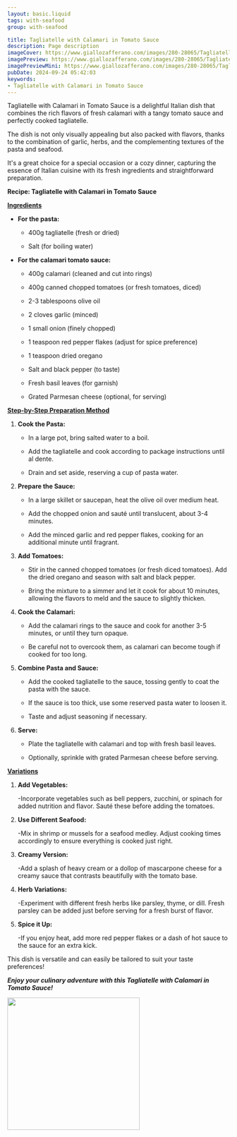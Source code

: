 ```yaml
---
layout: basic.liquid
tags: with-seafood
group: with-seafood

title: Tagliatelle with Calamari in Tomato Sauce
description: Page description
imageCover: https://www.giallozafferano.com/images/280-28065/Tagliatelle-with-Squid-and-Cherry-Tomatoes_1200x800.jpg
imagePreview: https://www.giallozafferano.com/images/280-28065/Tagliatelle-with-Squid-and-Cherry-Tomatoes_1200x800.jpg
imagePreviewMini: https://www.giallozafferano.com/images/280-28065/Tagliatelle-with-Squid-and-Cherry-Tomatoes_1200x800.jpg
pubDate: 2024-09-24 05:42:03
keywords:
- Tagliatelle with Calamari in Tomato Sauce
---
```




Tagliatelle with Calamari in Tomato Sauce is a delightful Italian dish that combines the rich flavors of fresh calamari with a tangy tomato sauce and perfectly cooked tagliatelle. 

The dish is not only visually appealing but also packed with flavors, thanks to the combination of garlic, herbs, and the complementing textures of the pasta and seafood. 

It's a great choice for a special occasion or a cozy dinner, capturing the essence of Italian cuisine with its fresh ingredients and straightforward preparation.

<b>Recipe: Tagliatelle with Calamari in Tomato Sauce</b>

<u><b>Ingredients</b></u>

- **For the pasta:**

  - 400g tagliatelle (fresh or dried)

  - Salt (for boiling water)

- **For the calamari tomato sauce:**

  - 400g calamari (cleaned and cut into rings)

  - 400g canned chopped tomatoes (or fresh tomatoes, diced)

  - 2-3 tablespoons olive oil

  - 2 cloves garlic (minced)

  - 1 small onion (finely chopped)

  - 1 teaspoon red pepper flakes (adjust for spice preference)

  - 1 teaspoon dried oregano

  - Salt and black pepper (to taste)

  - Fresh basil leaves (for garnish)

  - Grated Parmesan cheese (optional, for serving)

<u><b>Step-by-Step Preparation Method</b></u>

1. **Cook the Pasta:**

   - In a large pot, bring salted water to a boil. 
   
   - Add the tagliatelle and cook according to package instructions until al dente. 
   
   - Drain and set aside, reserving a cup of pasta water.

2. **Prepare the Sauce:**

   - In a large skillet or saucepan, heat the olive oil over medium heat.

   - Add the chopped onion and sauté until translucent, about 3-4 minutes. 

   - Add the minced garlic and red pepper flakes, cooking for an additional minute until fragrant.
   
3. **Add Tomatoes:**

   - Stir in the canned chopped tomatoes (or fresh diced tomatoes). Add the dried oregano and season with salt and black pepper.

   - Bring the mixture to a simmer and let it cook for about 10 minutes, allowing the flavors to meld and the sauce to slightly thicken.

4. **Cook the Calamari:**

   - Add the calamari rings to the sauce and cook for another 3-5 minutes, or until they turn opaque. 
   
   - Be careful not to overcook them, as calamari can become tough if cooked for too long.

5. **Combine Pasta and Sauce:**

   - Add the cooked tagliatelle to the sauce, tossing gently to coat the pasta with the sauce. 
   
   - If the sauce is too thick, use some reserved pasta water to loosen it.

   - Taste and adjust seasoning if necessary.

6. **Serve:**

   - Plate the tagliatelle with calamari and top with fresh basil leaves. 
   
   - Optionally, sprinkle with grated Parmesan cheese before serving.

<u><b>Variations</b></u>

1. **Add Vegetables:**

   -Incorporate vegetables such as bell peppers, zucchini, or spinach for added nutrition and flavor. Sauté these before adding the tomatoes.

2. **Use Different Seafood:**

   -Mix in shrimp or mussels for a seafood medley. Adjust cooking times accordingly to ensure everything is cooked just right.

3. **Creamy Version:**

   -Add a splash of heavy cream or a dollop of mascarpone cheese for a creamy sauce that contrasts beautifully with the tomato base.

4. **Herb Variations:**

   -Experiment with different fresh herbs like parsley, thyme, or dill. Fresh parsley can be added just before serving for a fresh burst of flavor.

5. **Spice it Up:**

   -If you enjoy heat, add more red pepper flakes or a dash of hot sauce to the sauce for an extra kick.

This dish is versatile and can easily be tailored to suit your taste preferences! 

<b><i>Enjoy your culinary adventure with this Tagliatelle with Calamari in Tomato Sauce!</i></b>


<img src="https://www.marcellinaincucina.com/wp-content/uploads/2023/05/calamarata-pasta-closeup.jpg" width="300" height="300">
